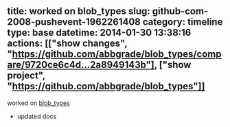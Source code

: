 title: worked on blob_types
slug: github-com-2008-pushevent-1962261408
category: timeline
type: base
datetime: 2014-01-30 13:38:16
actions: [["show changes", "https://github.com/abbgrade/blob_types/compare/9720ce6c4d...2a8949143b"], ["show project", "https://github.com/abbgrade/blob_types"]]
---
worked on [blob_types](https://github.com/abbgrade/blob_types)

 - updated docs
